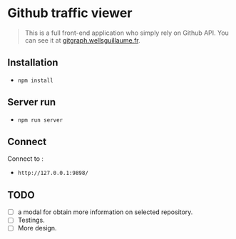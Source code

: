 # Github traffic viewer

> This is a full front-end application who simply rely on Github API. You can see it at [gitgraph.wellsguillaume.fr](https://gitgraph.wellsguillaume.fr).

## Installation

* `npm install`

## Server run

* `npm run server`

## Connect
Connect to :

* `http://127.0.0.1:9898/`

## TODO

- [ ] a modal for obtain more information on selected repository.
- [ ] Testings.
- [ ] More design.
